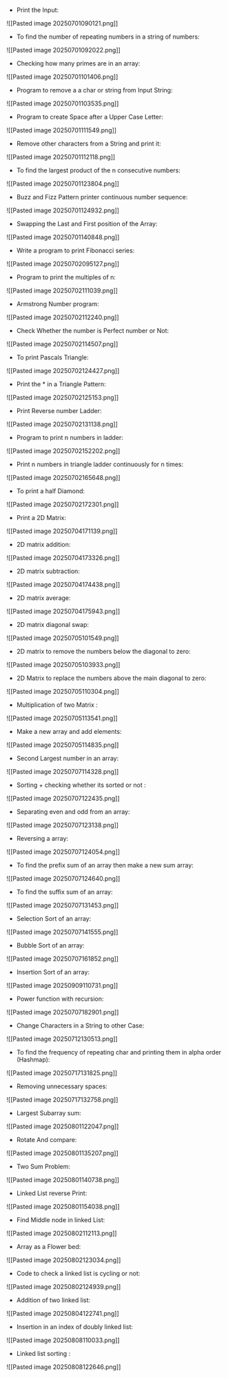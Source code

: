 - Print the Input:

![[Pasted image 20250701090121.png]]

- To find the number of repeating numbers in a string of numbers:

![[Pasted image 20250701092022.png]]

- Checking how many primes are in an array:

![[Pasted image 20250701101406.png]]

- Program to remove a a char or string from  Input String:

![[Pasted image 20250701103535.png]]

- Program to create Space after a Upper Case Letter:

![[Pasted image 20250701111549.png]]

- Remove other characters from a String and print it:

![[Pasted image 20250701112118.png]]

- To find the largest product of the n consecutive numbers:

![[Pasted image 20250701123804.png]]

- Buzz and Fizz Pattern printer continuous number sequence:

![[Pasted image 20250701124932.png]]

- Swapping the Last and First position of the Array:
 
![[Pasted image 20250701140848.png]]

- Write a program to print Fibonacci series:

![[Pasted image 20250702095127.png]]

- Program to print the multiples of n:

![[Pasted image 20250702111039.png]]

- Armstrong Number program:

![[Pasted image 20250702112240.png]]

- Check  Whether the number is Perfect number or Not:

![[Pasted image 20250702114507.png]]

- To print Pascals Triangle:

![[Pasted image 20250702124427.png]]

- Print the * in a Triangle Pattern:

![[Pasted image 20250702125153.png]]


- Print Reverse number Ladder:

![[Pasted image 20250702131138.png]]

- Program to print n numbers in ladder:

![[Pasted image 20250702152202.png]]

- Print n numbers in  triangle ladder continuously for n times: 

![[Pasted image 20250702165648.png]]

- To print a half Diamond:

![[Pasted image 20250702172301.png]]

- Print a 2D Matrix:

![[Pasted image 20250704171139.png]]

- 2D matrix addition:

![[Pasted image 20250704173326.png]]

- 2D matrix subtraction:

![[Pasted image 20250704174438.png]]

- 2D matrix average:

![[Pasted image 20250704175943.png]]

- 2D matrix diagonal swap:

![[Pasted image 20250705101549.png]]

- 2D matrix to remove the numbers below the diagonal to  zero:

![[Pasted image 20250705103933.png]]

- 2D Matrix to replace the numbers above the main diagonal to zero:

![[Pasted image 20250705110304.png]]

- Multiplication of two Matrix :

![[Pasted image 20250705113541.png]]

- Make a new array and add elements:

![[Pasted image 20250705114835.png]]

- Second Largest number in an array:

![[Pasted image 20250707114328.png]]

- Sorting + checking whether its sorted or not :

![[Pasted image 20250707122435.png]]

- Separating even and odd from an array: 

![[Pasted image 20250707123138.png]]

- Reversing a array:

![[Pasted image 20250707124054.png]]

- To find the prefix sum of an array then make a new sum array:

![[Pasted image 20250707124640.png]]

- To find the suffix sum of an array: 

![[Pasted image 20250707131453.png]]

- Selection Sort of an array:

![[Pasted image 20250707141555.png]]

- Bubble Sort of an array:

![[Pasted image 20250707161852.png]]

- Insertion Sort of an array:

![[Pasted image 20250909110731.png]]

- Power function with recursion: 

![[Pasted image 20250707182901.png]]

- Change Characters in a String to other Case:

![[Pasted image 20250712130513.png]]

- To find the frequency of repeating char and printing them in alpha order (Hashmap): 

![[Pasted image 20250717131825.png]]

- Removing unnecessary spaces: 

![[Pasted image 20250717132758.png]]

- Largest Subarray sum:

![[Pasted image 20250801122047.png]]

- Rotate And compare:

![[Pasted image 20250801135207.png]]

- Two Sum Problem:

![[Pasted image 20250801140738.png]]

- Linked List reverse Print:

![[Pasted image 20250801154038.png]]

- Find Middle node in linked List:

![[Pasted image 20250802112113.png]]

- Array as a Flower bed:

![[Pasted image 20250802123034.png]]

- Code to check a linked list is cycling or not:

![[Pasted image 20250802124939.png]]

- Addition of two linked list:

![[Pasted image 20250804122741.png]]

- Insertion in an index of doubly linked list:

![[Pasted image 20250808110033.png]]

- Linked list sorting :

![[Pasted image 20250808122646.png]]
